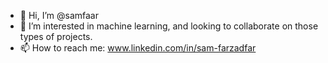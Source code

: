 - 👋 Hi, I’m @samfaar
- 👀 I’m interested in machine learning, and looking to collaborate on those types of projects.
- 📫 How to reach me:  www.linkedin.com/in/sam-farzadfar

<!---
samfaar/samfaar is a ✨ special ✨ repository because its `README.md` (this file) appears on your GitHub profile.
You can click the Preview link to take a look at your changes.
--->
